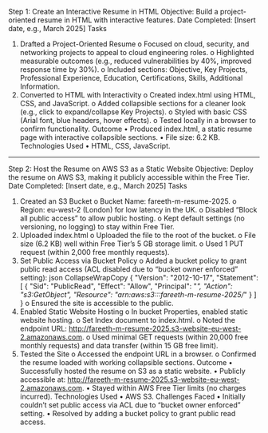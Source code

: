 Step 1: Create an Interactive Resume in HTML
Objective: Build a project-oriented resume in HTML with interactive features.
Date Completed: [Insert date, e.g., March 2025]
Tasks
1.	Drafted a Project-Oriented Resume 
o	Focused on cloud, security, and networking projects to appeal to cloud engineering roles.
o	Highlighted measurable outcomes (e.g., reduced vulnerabilities by 40%, improved response time by 30%).
o	Included sections: Objective, Key Projects, Professional Experience, Education, Certifications, Skills, Additional Information.
2.	Converted to HTML with Interactivity 
o	Created index.html using HTML, CSS, and JavaScript.
o	Added collapsible sections for a cleaner look (e.g., click to expand/collapse Key Projects).
o	Styled with basic CSS (Arial font, blue headers, hover effects).
o	Tested locally in a browser to confirm functionality.
Outcome
•	Produced index.html, a static resume page with interactive collapsible sections.
•	File size: 6.2 KB.
Technologies Used
•	HTML, CSS, JavaScript.
________________________________________
Step 2: Host the Resume on AWS S3 as a Static Website
Objective: Deploy the resume on AWS S3, making it publicly accessible within the Free Tier.
Date Completed: [Insert date, e.g., March 2025]
Tasks
1.	Created an S3 Bucket 
o	Bucket Name: fareeth-m-resume-2025.
o	Region: eu-west-2 (London) for low latency in the UK.
o	Disabled “Block all public access” to allow public hosting.
o	Kept default settings (no versioning, no logging) to stay within Free Tier.
2.	Uploaded index.html 
o	Uploaded the file to the root of the bucket.
o	File size (6.2 KB) well within Free Tier’s 5 GB storage limit.
o	Used 1 PUT request (within 2,000 free monthly requests).
3.	Set Public Access via Bucket Policy 
o	Added a bucket policy to grant public read access (ACL disabled due to “bucket owner enforced” setting): 
json
CollapseWrapCopy
{
    "Version": "2012-10-17",
    "Statement": [
        {
            "Sid": "PublicRead",
            "Effect": "Allow",
            "Principal": "*",
            "Action": "s3:GetObject",
            "Resource": "arn:aws:s3:::fareeth-m-resume-2025/*"
        }
    ]
}
o	Ensured the site is accessible to the public.
4.	Enabled Static Website Hosting 
o	In bucket Properties, enabled static website hosting.
o	Set Index document to index.html.
o	Noted the endpoint URL: http://fareeth-m-resume-2025.s3-website-eu-west-2.amazonaws.com.
o	Used minimal GET requests (within 20,000 free monthly requests) and data transfer (within 15 GB free limit).
5.	Tested the Site 
o	Accessed the endpoint URL in a browser.
o	Confirmed the resume loaded with working collapsible sections.
Outcome
•	Successfully hosted the resume on S3 as a static website.
•	Publicly accessible at: http://fareeth-m-resume-2025.s3-website-eu-west-2.amazonaws.com.
•	Stayed within AWS Free Tier limits (no charges incurred).
Technologies Used
•	AWS S3.
Challenges Faced
•	Initially couldn’t set public access via ACL due to “bucket owner enforced” setting.
•	Resolved by adding a bucket policy to grant public read access.


